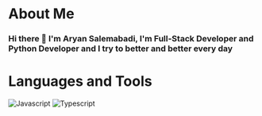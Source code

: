 
# About Me
### **Hi there 👋 I'm Aryan Salemabadi**, I'm Full-Stack Developer and Python Developer and I try to better and better every day

# Languages and Tools
![Javascript](https://img.shields.io/badge/Javascript-blue?style=for-the-badge&logo=javascript)
![Typescript](https://img.shields.io/badge/Typescript-red?style=for-the-badge&logo=typescript)




<!--
**aryan-salemababdi/aryan-salemababdi** is a ✨ _special_ ✨ repository because its `README.md` (this file) appears on your GitHub profile.

Here are some ideas to get you started:

- 🔭 I’m currently working on ...
- 🌱 I’m currently learning ...
- 👯 I’m looking to collaborate on ...
- 🤔 I’m looking for help with ...
- 💬 Ask me about ...
- 📫 How to reach me: ...
- 😄 Pronouns: ...
- ⚡ Fun fact: ...
-->
